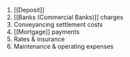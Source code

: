 1. [[Deposit]]
2. [[Banks (Commercial Banks)]] charges
3. Conveyancing settlement costs
4. [[Mortgage]] payments
5. Rates & insurance
6. Maintenance & operating expenses